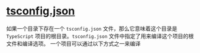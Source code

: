 # [tsconfig.json](https://www.typescriptlang.org/zh/docs/handbook/tsconfig-json.html)
如果一个目录下存在一个 `tsconfig.json` 文件，那么它意味着这个目录是 `TypeScript` 项目的根目录。`tsconfig.json` 文件中指定了用来编译这个项目的根文件和编译选项。 一个项目可以通过以下方式之一来编译